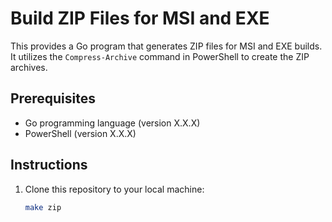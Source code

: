 # Build ZIP Files for MSI and EXE

This provides a Go program that generates ZIP files for MSI and EXE builds. It utilizes the `Compress-Archive` command in PowerShell to create the ZIP archives.

## Prerequisites

- Go programming language (version X.X.X)
- PowerShell (version X.X.X)

## Instructions

1. Clone this repository to your local machine:

   ```bash
   make zip
   ```
